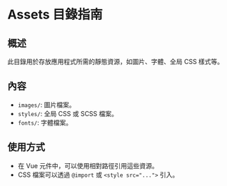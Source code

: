 # Assets 目錄指南

## 概述

此目錄用於存放應用程式所需的靜態資源，如圖片、字體、全局 CSS 樣式等。

## 內容

- `images/`: 圖片檔案。
- `styles/`: 全局 CSS 或 SCSS 檔案。
- `fonts/`: 字體檔案。

## 使用方式

- 在 Vue 元件中，可以使用相對路徑引用這些資源。
- CSS 檔案可以透過 `@import` 或 `<style src="...">` 引入。
